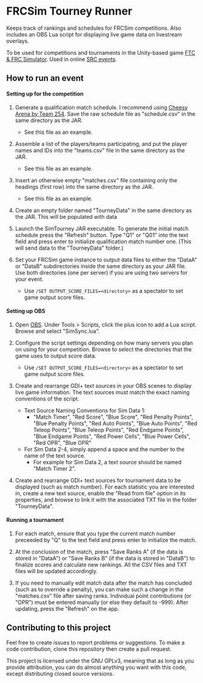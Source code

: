 # FRCSim Tourney Runner
 Keeps track of rankings and schedules for FRCSim competitions.  Also includes an OBS Lua script for displaying live game data on livestream overlays.

To be used for competitions and tournaments in the Unity-based game [FTC & FRC Simulator](http://ftcsimulator.org/).  Used in online [SRC events](https://discord.gg/2sZhVU4).

## How to run an event

#### Setting up for the competition

1. Generate a qualification match schedule.  I recommend using [Cheesy Arena by Team 254](https://github.com/Team254/cheesy-arena).  Save the raw schedule file as "schedule.csv" in the same directory as the JAR.
    - See this file as an example.

2. Assemble a list of the players/teams participating, and put the player names and IDs into the "teams.csv" file in the same directory as the JAR.
    - See this file as an example.

3. Insert an otherwise empty "matches.csv" file containing only the headings (first row) into the same directory as the JAR.
    - See this file as an example.

4. Create an empty folder named "TourneyData" in the same directory as the JAR.  This will be populated with data 

5. Launch the SimTourney JAR executable.  To generate the initial match schedule press the "Refresh" button.  Type "Q1" or "Q01" into the text field and press enter to initialize qualification match number one.  (This will send data to the "TourneyData" folder.)

6. Set your FRCSim game instance to output data files to either the "DataA" or "DataB" subdirectories inside the same directory as your JAR file.  Use both directories (one per server) if you are using two servers for your event.
    - Use `/SET OUTPUT_SCORE_FILES=<directory>` as a spectator to set game output score files.

#### Setting up OBS

1. Open [OBS](https://obsproject.com/).  Under Tools > Scripts, click the plus icon to add a Lua scirpt.  Browse and select "SimSync.lua".

2. Configure the script settings depending on how many servers you plan on using for your competition.  Browse to select the directories that the game uses to output score data.
    - Use `/SET OUTPUT_SCORE_FILES=<directory>` as a spectator to set game output score files.

3. Create and rearrange GDI+ text sources in your OBS scenes to display live game information.  The text sources must match the exact naming conventions of the script.
    - Text Source Naming Conventions for Sim Data 1:
      - "Match Timer", "Red Score", "Blue Score", "Red Penalty Points", "Blue Penalty Points", "Red Auto Points", "Blue Auto Points", "Red Teleop Points", "Blue Teleop Points", "Red Endgame Points", "Blue Endgame Points", "Red Power Cells", "Blue Power Cells", "Red OPR", "Blue OPR"
    - For Sim Data 2-4, simply append a space and the number to the name of the text source.
      - For example for Sim Data 2, a text source should be named "Match Timer 2".

4. Create and rearrange GDI+ text sources for tournament data to be displayed (such as match number).  For each statistic you are interested in, create a new text source, enable the "Read from file" option in its properties, and browse to link it with the associated TXT file in the folder "TourneyData".

#### Running a tournament

1. For each match, ensure that you type the current match number preceeded by "Q" to the text field and press enter to initialize the match.

2. At the conclusion of the match, press "Save Ranks A" (if the data is stored in "DataA") or "Save Ranks B" (if the data is stored in "DataB") to finalize scores and calculate new rankings.  All the CSV files and TXT files will be updated accordingly.

3. If you need to manually edit match data after the match has concluded (such as to override a penalty), you can make such a change in the "matches.csv" file after saving ranks.  Individual point contributions (or "OPR") must be entered manually (or else they default to -999).  After updating, press the "Refresh" on the app.

## Contributing to this project

Feel free to create issues to report problems or suggestions.  To make a code contribution, clone this repository then create a pull request.

This project is licensed under the GNU GPLv3, meaning that as long as you provide attribution, you can do almost anything you want with this code, except distributing closed source versions.
